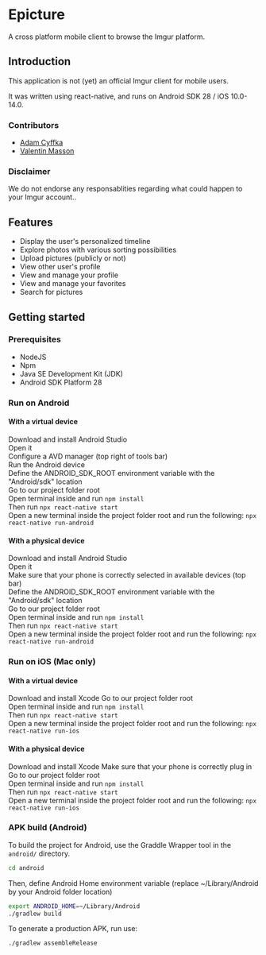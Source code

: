 # Epicture

A cross platform mobile client to browse the Imgur platform.

## Introduction

This application is not (yet) an official Imgur client for mobile users.

It was written using react-native, and runs on Android SDK 28 / iOS 10.0-14.0.

### Contributors

* [Adam Cyffka](https://github.com/AdamCyffka)
* [Valentin Masson](https://github.com/Valipss)

### Disclaimer

We do not endorse any responsablities regarding what could happen to your Imgur account..

## Features

* Display the user's personalized timeline
* Explore photos with various sorting possibilities
* Upload pictures (publicly or not)
* View other user's profile
* View and manage your profile
* View and manage your favorites
* Search for pictures

## Getting started

### Prerequisites

* NodeJS
* Npm
* Java SE Development Kit (JDK)
* Android SDK Platform 28

### Run on Android

#### With a virtual device

Download and install Android Studio<br/>
Open it<br/>
Configure a AVD manager (top right of tools bar)<br/>
Run the Android device<br/>
Define the ANDROID_SDK_ROOT environment variable with the "Android/sdk" location<br/>
Go to our project folder root<br/>
Open terminal inside and run `npm install`<br/>
Then run `npx react-native start`<br/>
Open a new terminal inside the project folder root and run the following: `npx react-native run-android`<br/>

#### With a physical device

Download and install Android Studio<br/>
Open it<br/>
Make sure that your phone is correctly selected in available devices (top bar)<br/>
Define the ANDROID_SDK_ROOT environment variable with the "Android/sdk" location<br/>
Go to our project folder root<br/>
Open terminal inside and run `npm install`<br/>
Then run `npx react-native start`<br/>
Open a new terminal inside the project folder root and run the following: `npx react-native run-android`<br/>

### Run on iOS (Mac only)

#### With a virtual device

Download and install Xcode
Go to our project folder root<br/>
Open terminal inside and run `npm install`<br/>
Then run `npx react-native start`<br/>
Open a new terminal inside the project folder root and run the following: `npx react-native run-ios`<br/>

#### With a physical device

Download and install Xcode
Make sure that your phone is correctly plug in<br/>
Go to our project folder root<br/>
Open terminal inside and run `npm install`<br/>
Then run `npx react-native start`<br/>
Open a new terminal inside the project folder root and run the following: `npx react-native run-ios`<br/>

### APK build (Android)

To build the project for Android, use the Graddle Wrapper tool in the `android/` directory.

```bash
cd android
```
Then, define Android Home environment variable (replace ~/Library/Android by your Android folder location)
```bash
export ANDROID_HOME=~/Library/Android
./gradlew build
```

To generate a production APK, run use:

```bash
./gradlew assembleRelease
```
